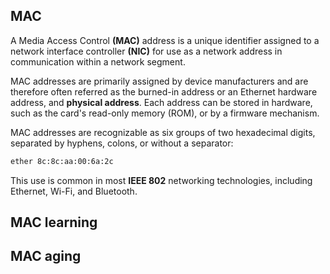 ## MAC

A Media Access Control **(MAC)** address is a unique identifier assigned to a network interface controller **(NIC)** for use as a network address in communication within a network segment.

MAC addresses are primarily assigned by device manufacturers and are therefore often referred as the burned-in address or an Ethernet hardware address, and **physical address**. Each address can be stored in hardware, such as the card's read-only memory (ROM), or by a firmware mechanism.

MAC addresses are recognizable as six groups of two hexadecimal digits, separated by hyphens, colons, or without a separator:<br>
```sh
ether 8c:8c:aa:00:6a:2c
```

This use is common in most **IEEE 802** networking technologies, including Ethernet, Wi-Fi, and Bluetooth.

## MAC learning

## MAC aging
